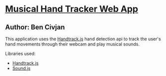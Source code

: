 # [Musical Hand Tracker Web App](https://bencivjan.github.io/MusicalHandTracker/)
## Author: Ben Civjan

This application uses the [Handtrack.js](https://github.com/victordibia/handtracking#citing-this-tutorial) hand detection api to track the user's hand movements through their webcam and play musical sounds.

Libraries used:
- [Handtrack.js](https://github.com/victordibia/handtracking#citing-this-tutorial)
- [Sound.js](https://createjs.com/soundjs)
